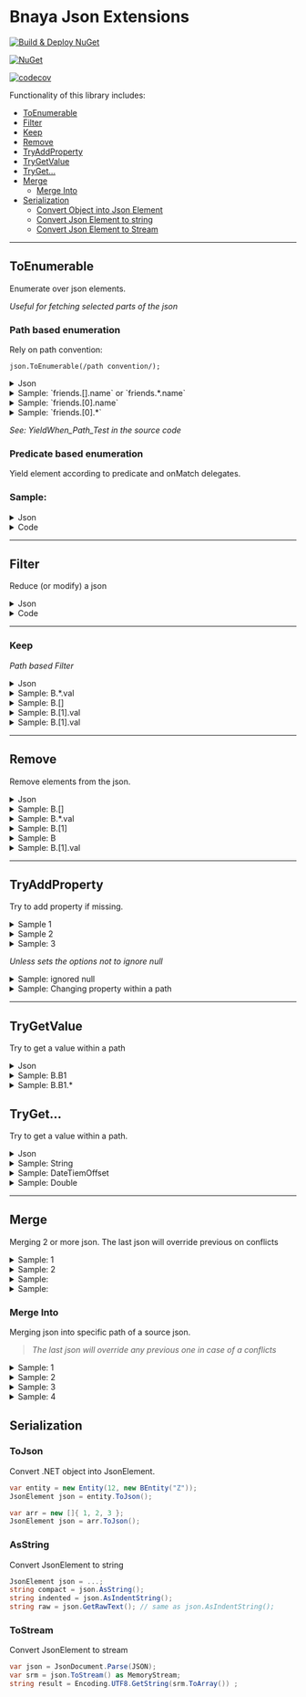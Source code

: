 # Bnaya Json Extensions  

[![Build & Deploy NuGet](https://github.com/bnayae/Bnaya.Extensions.Json/actions/workflows/Deploy.yml/badge.svg)](https://github.com/bnayae/Bnaya.Extensions.Json/actions/workflows/Deploy.yml)  

[![NuGet](https://img.shields.io/nuget/v/Bnaya.Extensions.Json.svg)](https://www.nuget.org/packages/Bnaya.Extensions.Json/) 

[![codecov](https://codecov.io/gh/bnayae/Bnaya.Extensions.Json/branch/main/graph/badge.svg?token=TPKF0JUWNT)](https://codecov.io/gh/bnayae/Bnaya.Extensions.Json)

Functionality of this library includes:

- [ToEnumerable](#ToEnumerable)
- [Filter](#Filter)
- [Keep](#Keep)
- [Remove](#Remove)
- [TryAddProperty](#TryAddProperty)
- [TryGetValue](#TryGetValue)
- [TryGet...](#tryget)
- [Merge](#Merge)
  - [Merge Into](#Merge-Into)
- [Serialization](#Serialization)
  - [Convert Object into Json Element](#ToJson)
  - [Convert Json Element to string](#AsString)
  - [Convert Json Element to Stream](#ToStream)

---

## ToEnumerable 

Enumerate over json elements.

*Useful for fetching selected parts of the json* 

### Path based enumeration

Rely on path convention:

`json.ToEnumerable(/path convention/);`


<details><summary>Json</summary>
<blockquote>

``` json
{
  "friends": [
    {
      "name": "Yaron",    
      "id": 1
    },
    {
      "name": "Aviad",   
      "id": 2
    }
  ]
}
```

</blockquote>
</details>


<details><summary>Sample: `friends.[].name` or `friends.*.name`</summary>
<blockquote>

``` cs
var items = source.ToEnumerable("friends.[].name");
```
OR
``` cs
var items = source.ToEnumerable("friends.*.name");
```

RESULT
``` json
["Yaron", "Aviad"]
```

</blockquote>
</details>

<details><summary>Sample: `friends.[0].name`</summary>
<blockquote>

``` cs
var items = source.ToEnumerable("friends.[0].name");
```

RESULT
``` json
["Yaron"]
```

</blockquote>
</details>

<details><summary>Sample: `friends.[0].*`</summary>
<blockquote>

``` cs
var items = source.ToEnumerable("friends.[0].*");
```

RESULT
``` json
["Yaron",1]
```

</blockquote>
</details>

*See: YieldWhen_Path_Test in the source code*

### Predicate based enumeration

Yield element according to predicate and onMatch delegates.  

### Sample:

<details><summary>Json</summary>
<blockquote>

``` json
{
    "projects": [ {
        "key": "cloud-d",
        "duration": 8
    }, {
    "users": [{
        "rank": {
            "job": 10,
            "relationship": {
                "projects": [
                    { "key": "cloud-d", "team": 5 },
                    { "key": "cloud-x", "team": 32 }
                ]
            }
        },
    }]
}
```

</blockquote>
</details>

<details><summary>Code</summary>
<blockquote>

``` cs
TraverseInstruction Predicate(JsonElement current, IImmutableList<string> breadcrumbs)
{
    if (breadcrumbs.Count < 4)
        return ToChildren;

    if (breadcrumbs[^4] == "relationship" &&
        breadcrumbs[^3] == "projects" &&
        breadcrumbs[^1] == "key")
    {
        return new TraverseInstruction(Stop, TraverseAction.Take);
    }

    return ToChildren;
}
var items = source.ToEnumerable(Predicate);
```

</blockquote>
</details>

---

## Filter

Reduce (or modify) a json

<details><summary>Json</summary>
<blockquote>

JSON:
``` json
{
  "A": 10,
  "B": [
    { "Val": 40 },
    { "Val": 20 },
    { "Factor": 20 }
  ],
  "C": [0, 25, 50, 100 ],
  "Note": "Re-shape json"
}
```

</blockquote>
</details>


<details><summary>Code</summary>
<blockquote>

``` cs

TraverseInstruction Strategy(
                JsonElement e,
                IImmutableList<string> breadcrumbs)
{ 
    if (e.ValueKind == JsonValueKind.Number)
    {
        var val = e.GetInt32();
        if (val > 30)
            return TraverseInstruction.TakeOrReplace;
        return TraverseInstruction.SkipToSibling;
    }
    if (e.ValueKind == JsonValueKind.Array || e.ValueKind == JsonValueKind.Object)
        return TraverseInstruction.ToChildren;
    return TraverseInstruction.TakeOrReplace;
}

JsonElement target = source.Filter(Strategy);
```
Will result in:
``` cs
{
  "B": [ { "Val": 40 }],
  "C": [ 50, 100 ],
  "Note": "Re-shape json"
}
```

</blockquote>
</details>

---

### Keep

*Path based Filter*


<details><summary>Json</summary>
<blockquote>
``` json
{
  "A": 10,
  "B": [
    { "Val": 40 },
    { "Val": 20 },
    { "Factor": 20 }
  ],
  "C": [0, 25, 50, 100 ],
  "Note": "Re-shape json"
}
```

</blockquote>
</details>

<details><summary>Sample: B.*.val</summary>
<blockquote>

``` cs
var target = source.Keep("B.*.val");
```

RESULT

``` json
{"B":[{"Val":40},{"Val":20}]}
```

</blockquote>
</details>



<details><summary>Sample: B.[]</summary>
<blockquote>

``` cs
var target = source.Keep("B.[]");
```

RESULT

``` json
{"B":[{"Val":40},{"Val":20},{"Factor":20}]}
```

</blockquote>
</details>



<details><summary>Sample: B.[1].val</summary>
<blockquote>

``` cs
var target = source.Keep("B.[].Factor");
```

RESULT

``` json
{"B":[{"Factor":20}]}
```

</blockquote>
</details>

<details><summary>Sample: B.[1].val</summary>
<blockquote>

``` cs
var target = source.Keep("B.[1].val");
```

RESULT

``` json
{"B":[{"Val":20}]}
```

</blockquote>
</details>

---

## Remove

Remove elements from the json.

<details><summary>Json</summary>
<blockquote>

``` json
{
  "A": 10,
  "B": [
    { "Val": 40 },
    { "Val": 20 },
    { "Factor": 20 }
  ],
  "C": [0, 25, 50, 100 ],
  "Note": "Re-shape json"
}
```

</blockquote>
</details>

<details><summary>Sample: B.[]</summary>
<blockquote>

> ``` cs
> var target = source.Remove("B.[]");
> ```
> 
> RESULT
> 
> ``` json
> {"A":10,"C":[0,25,50,100],"Note":"Re-shape json"}
> ```

</blockquote>
</details>

<details><summary>Sample: B.*.val</summary>
<blockquote>

> ``` cs
> var target = source.Remove("B.*.val");
> ```
> 
> RESULT
> 
> ``` json
> {"A":10,"B":[{"Factor":20}],"C":[0,25,50,100],"Note":"Re-shape json"}
> ```

</blockquote>
</details>

<details><summary>Sample: B.[1]</summary>
<blockquote>

> ``` cs
> var target = source.Remove("B.[1]");
> ```
> 
> RESULT
> 
> ``` json
> {"A":10,"B":[{"Val":40},{"Factor":20}],"C":[0,25,50,100],"Note":"Re-shape json"}
> ```

</blockquote>
</details>

<details><summary>Sample: B</summary>
<blockquote>

> ``` cs
> var target = source.Remove("B");
> ```
> 
> RESULT
> 
> ``` json
> {"A":10,"C":[0,25,50,100],"Note":"Re-shape json"}
> ```

</blockquote>
</details>

<details><summary>Sample: B.[1].val</summary>
<blockquote>

> ``` cs
> var target = source.Remove("B.[1].val");
> ```
> 
> RESULT
> 
> ``` json
> {"A":10,"B":[{"Val":40},{"Val":20},{"Factor":20}],"C":[0,25,50,100],"Note":"Re-shape json"}
> ```

</blockquote>
</details>

---

## TryAddProperty

Try to add property if missing.


<details><summary>Sample 1</summary>
<blockquote>

```json
{ "A": 0, "B": 0 }
```

```cs
source.RootElement.TryAddProperty("C", 1);
```

Result in:
```json
{ "A": 0, "B": 0, "C": 1 }
```

</blockquote>
</details>

<details><summary>Sample 2</summary>
<blockquote>

```json
{ "A": 0, "B": 0, "C": 0 }
```

```cs
source.RootElement.TryAddProperty("C", 1);
```

Result in:
```json
{ "A": 0, "B": 0, "C": 0 }
```

</blockquote>
</details>

<details><summary>Sample: 3</summary>
<blockquote>

```json
{ "A": 0, "B": 0, "C": null }
```

```cs
var source = JsonDocument.Parse(json);
source.RootElement.TryAddProperty("C", 1);
```

Result in:
```json
{ "A": 0, "B": 0, "C": 1 }
```

</blockquote>
</details>

*Unless sets the options not to ignore null*


<details><summary>Sample: ignored null</summary>
<blockquote>

*Ignored null*

```cs
var options = new JsonPropertyModificatonOpions
{
    IgnoreNull = false
};
var source = JsonDocument.Parse(json);
source.RootElement.TryAddProperty("C", 1);
```

Result in:
```json
{ "A": 0, "B": 0, "C": null }
```

</blockquote>
</details>


<details><summary>Sample: Changing property within a path</summary>
<blockquote>

*Changing property within a path*

```json
{
  "X": {
    "Y": {
    	"A": 0,
    	"B": 0
    }
  },
  "Y": { "Q": 2 }
}
```

```cs
source.RootElement.TryAddProperty("X.Y", "C", 1);
```

Result in:
```json
{
  "X": {
      "Y": {
          "A": 0,
          "B": 0,  
          "C": 1
      }
  },
  "Y": { "Q": 2 }
}
```

</blockquote>
</details>

--- 

## TryGetValue

Try to get a value within a path


<details><summary>Json</summary>
<blockquote>

``` json
{
  "B": {
    "B1": ["Very", "Cool"],
    "B2": {
        "B21": {
          "B211": "OK"
        },
        "B22": 22,   
        "B23": true,
        "B24": 1.8,
        "B25": "2007-09-01T10:35:01",
        "B26": "2007-09-01T10:35:01+02"
    }
  }
}
```

</blockquote>
</details>

<details><summary>Sample: B.B1</summary>
<blockquote>

```cs
source.TryGetValue(out JsonElement value, "B.B1")
```

Result in:
```json
["Very","Cool"]
```

</blockquote>
</details>


<details><summary>Sample: B.B1.*</summary>
<blockquote>

```cs
source.TryGetValue(out JsonElement value, "B.B1.*")
```

Result in:
```json
Very
```

</blockquote>
</details>


## TryGet...

Try to get a value within a path.


<details><summary>Json</summary>
<blockquote>

``` json
{
  "B": {
    "B1": ["Very", "Cool"],
    "B2": {
        "B21": {
          "B211": "OK"
        },
        "B22": 22,   
        "B23": true,
        "B24": 1.8,
        "B25": "2007-09-01T10:35:01",
        "B26": "2007-09-01T10:35:01+02"
    }
  }
}
```

</blockquote>
</details>

<details><summary>Sample: String</summary>
<blockquote>

```cs
source.TryGetString(out JsonElement value, "B.B2.*.B211")
```

Result in: `OK`

</blockquote>
</details>

<details><summary>Sample: DateTiemOffset</summary>
<blockquote>

```cs
source.TryGetValue(out JsonElement value, "B.*.B26")
```

Result in: `2007-09-01T10:35:01+02`

</blockquote>
</details>

<details><summary>Sample: Double</summary>
<blockquote>

```cs
source.TryGetNumber(out double value, "B.B2.B24")
```

Result in: `1.8`

</blockquote>
</details>

---

## Merge

Merging 2 or more json.
The last json will override previous on conflicts

<details><summary>Sample: 1</summary>
<blockquote>

Source: `{ "A": 1 }` ,  Merged:  `{ "B": 2 }`

```cs
var target = source.Merge(merged);
```

Result in: `{"A":1,"b":2}`

</blockquote>
</details>


<details><summary>Sample: 2</summary>
<blockquote>

Source: `{ "A": 1 }` ,  Merged:  `{"B":2,"C":3}`

```cs
var target = source.Merge(merged);
```

Result in: `{ "A":1, "B":2, "C":3 }`

</blockquote>
</details>


<details><summary>Sample: </summary>
<blockquote>

Source: `{ "A": 1 }` ,  Merged1:  `{"B":2}` , Merged2: `{"C":3}`

```cs
var target = source.Merge(merged1, merged2);
```

Result in: `{ "A":1, "B":2, "C":3 }`

</blockquote>
</details>


<details><summary>Sample: </summary>
<blockquote>

Source: `{ "A": 1 }` 

```cs
var target = source.MergeObject(new { b = 2 });
```

Result in: `{"A":1, "B":2}`

</blockquote>
</details>

### Merge Into

Merging json into specific path of a source json.  
> *The last json will override any previous one in case of a conflicts*

<details><summary>Sample: 1</summary>
<blockquote>

Source
``` json
{ "A": 1, "B": { "B1":[1, 2, 3] }, "C": { "D": { "X":1, "Y":2 } } }
```

```cs
var target = source.MergeInto("C.D.X", 100);
```

Result in: `{ "A": 1, "B": { "B1":[1, 2, 3] }, "C": { "D": { "X":100, "Y":2 } } }`


</blockquote>
</details>

<details><summary>Sample: 2</summary>
<blockquote>

Source
``` json
{ "A": 1, "B": { "B1":[1, 2, 3] }, "C": { "D": { "X":1, "Y":2 } } }
```

Merged
``` json
{ "Z": 3}
```

```cs
var target = source.MergeInto("C.D", merged);
```

Result in: `{ "A": 1, "B": { "B1":[1, 2, 3] }, "C": { "D": { "X":1, "Y":2, "Z": 3 } } }`


</blockquote>
</details>

<details><summary>Sample: 3</summary>
<blockquote>

Source
``` json
{'A':1,'B': {'B1':1}}
```

Merged
``` json
{'B1':3, 'C':[1,2,3]}
```

```cs
var target = source.MergeInto("B", merged);
```

Result in: `{'A':1, 'B':{'B1':3, 'C':[1,2,3]}}`


</blockquote>
</details>

<details><summary>Sample: 4</summary>
<blockquote>

Source
``` json
{'A':1,'B':{'B1':[1,2,3]}}
```

```cs
var target = source.MergeInto("B.B1.[1]", 5);
```

Result in: `{'A':1, 'B':{'B1':[1,5,3]}}`


</blockquote>
</details>

## Serialization

### ToJson

Convert .NET object into JsonElement.

``` cs
var entity = new Entity(12, new BEntity("Z"));
JsonElement json = entity.ToJson();
```

``` cs
var arr = new []{ 1, 2, 3 };
JsonElement json = arr.ToJson();
```

### AsString

Convert JsonElement to string

``` cs
JsonElement json = ...;
string compact = json.AsString();
string indented = json.AsIndentString();
string raw = json.GetRawText(); // same as json.AsIndentString();
```

### ToStream

Convert JsonElement to stream 

``` cs
var json = JsonDocument.Parse(JSON);
var srm = json.ToStream() as MemoryStream;
string result = Encoding.UTF8.GetString(srm.ToArray()) ;
```

